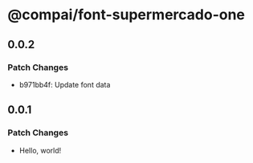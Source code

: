 # @compai/font-supermercado-one

## 0.0.2

### Patch Changes

- b971bb4f: Update font data

## 0.0.1

### Patch Changes

- Hello, world!
